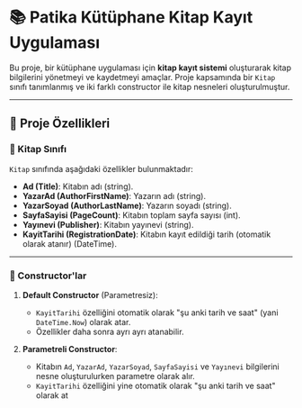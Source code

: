 # 📚 Patika Kütüphane Kitap Kayıt Uygulaması

Bu proje, bir kütüphane uygulaması için **kitap kayıt sistemi** oluşturarak kitap bilgilerini yönetmeyi ve kaydetmeyi amaçlar. Proje kapsamında bir `Kitap` sınıfı tanımlanmış ve iki farklı constructor ile kitap nesneleri oluşturulmuştur.

---

## 🚀 Proje Özellikleri

### 📖 Kitap Sınıfı
`Kitap` sınıfında aşağıdaki özellikler bulunmaktadır:
- **Ad (Title)**: Kitabın adı (string).
- **YazarAd (AuthorFirstName)**: Yazarın adı (string).
- **YazarSoyad (AuthorLastName)**: Yazarın soyadı (string).
- **SayfaSayisi (PageCount)**: Kitabın toplam sayfa sayısı (int).
- **Yayınevi (Publisher)**: Kitabın yayınevi (string).
- **KayitTarihi (RegistrationDate)**: Kitabın kayıt edildiği tarih (otomatik olarak atanır) (DateTime).

---

### 🔨 Constructor'lar
1. **Default Constructor** (Parametresiz):
   - `KayitTarihi` özelliğini otomatik olarak "şu anki tarih ve saat" (yani `DateTime.Now`) olarak atar.
   - Özellikler daha sonra ayrı ayrı atanabilir.

2. **Parametreli Constructor**:
   - Kitabın `Ad`, `YazarAd`, `YazarSoyad`, `SayfaSayisi` ve `Yayınevi` bilgilerini nesne oluşturulurken parametre olarak alır.
   - `KayitTarihi` özelliğini yine otomatik olarak "şu anki tarih ve saat" olarak at
